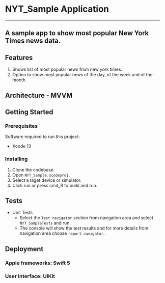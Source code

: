 # NYT_Sample Application
---
A sample app to show most popular New York Times news data.
---

## Features
1. Shows list of most popular news from new york times.
2. Option to show most popular news of the day, of the week and of the month.
 
## Architecture - MVVM


## Getting Started

### Prerequisites
Software required to run this project:
* Xcode 13

### Installing

1. Clone the codebase.
2. Open `NYT_Sample.xcodeproj`.
3. Select a taget device or simulator.
4. Click run or press cmd_R to build and run.

## Tests

* Unit Tests
    * Select the `Test navigator` section from navigation area and select `NYT_SampleTests` and run.
    * The console will show the test results and for more details from navigation area choose `report navigator`.
    
## Deployment

### Apple frameworks: Swift 5
### User Interface: UIKit

